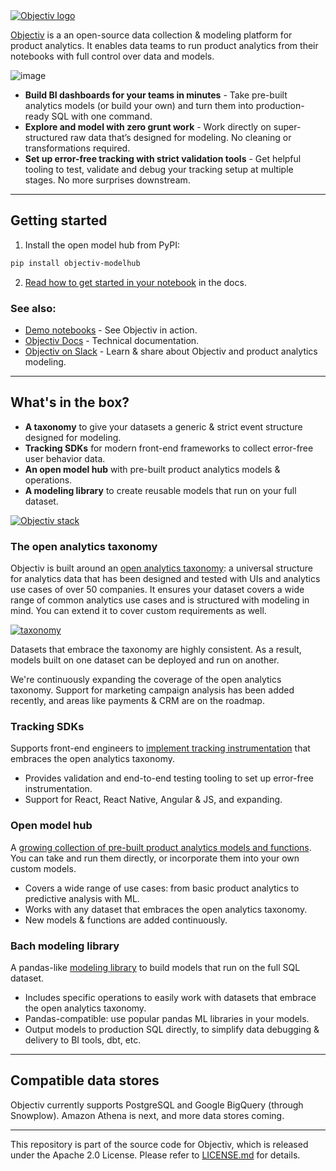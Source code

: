 <a href="https://objectiv.io">

<picture>
  <source media="(prefers-color-scheme: dark)" srcset="https://user-images.githubusercontent.com/82152911/159266895-39f52604-83c1-438d-96bd-9a6d66e74b08.svg">
  <source media="(prefers-color-scheme: light)" srcset="https://user-images.githubusercontent.com/82152911/159266790-19e0e3d4-0d10-4c58-9da7-16edde9ec05a.svg">
  <img alt="Objectiv logo" src="https://user-images.githubusercontent.com/82152911/159266790-19e0e3d4-0d10-4c58-9da7-16edde9ec05a.svg">
</picture>

</a>

[Objectiv](https://objectiv.io/) is a an open-source data collection & modeling platform for product analytics. It enables data teams to run product analytics from their notebooks with full control over data and models.

![image](https://user-images.githubusercontent.com/82152911/187921808-24c8dab7-8410-4f35-b609-e9ce4a893cfc.png)

* **Build BI dashboards for your teams in minutes** - Take pre-built analytics models (or build your own) and turn them into production-ready SQL with one command.
* **Explore and model with zero grunt work** - Work directly on super-structured  raw data that’s designed for modeling. No cleaning or transformations required.
* **Set up error-free tracking with strict validation tools** - Get helpful tooling to test, validate and debug your tracking setup at multiple stages. No more surprises downstream.


---

## Getting started

1. Install the open model hub from PyPI:

```sh
pip install objectiv-modelhub
```

2. [Read how to get started in your notebook](https://objectiv.io/docs/modeling/get-started-in-your-notebook/) in the docs.

### See also:

* [Demo notebooks](https://objectiv.io/docs/modeling/example-notebooks) - See Objectiv in action.
* [Objectiv Docs](https://www.objectiv.io/docs) - Technical documentation.
* [Objectiv on Slack](https://objectiv.io/join-slack) - Learn & share about Objectiv and product analytics modeling.

---

## What's in the box?

* **A taxonomy** to give your datasets a generic & strict event structure designed for modeling.
* **Tracking SDKs** for modern front-end frameworks to collect error-free user behavior data.
* **An open model hub** with pre-built product analytics models & operations.
* **A modeling library** to create reusable models that run on your full dataset.

<a href="https://objectiv.io">

<picture>
  <source media="(prefers-color-scheme: dark)" srcset="https://user-images.githubusercontent.com/82152911/184355794-4b957f62-210c-4a66-bda6-6405ab8f8a3e.svg">
  <source media="(prefers-color-scheme: light)" srcset="https://user-images.githubusercontent.com/82152911/184355849-ee1c59af-068e-48e0-bcd3-b064633d2fa7.svg">
  <img alt="Objectiv stack" src="https://user-images.githubusercontent.com/82152911/184355849-ee1c59af-068e-48e0-bcd3-b064633d2fa7.svg">
</picture>

</a>

### The open analytics taxonomy

Objectiv is built around an [open analytics taxonomy](https://www.objectiv.io/docs/taxonomy): a universal structure for analytics data that has been designed and tested with UIs and analytics use cases of over 50 companies. It ensures your dataset covers a wide range of common analytics use cases and is structured with modeling in mind. You can extend it to cover custom requirements as well.

[![taxonomy](https://user-images.githubusercontent.com/82152911/162000133-1eea0192-c882-4121-a866-8c1a3f8ffee3.svg)](https://www.objectiv.io/docs/taxonomy)

Datasets that embrace the taxonomy are highly consistent. As a result, models built on one dataset can be deployed and run on another.

We're continuously expanding the coverage of the open analytics taxonomy. Support for marketing campaign analysis has been added recently, and areas like payments & CRM are on the roadmap.

### Tracking SDKs

Supports front-end engineers to [implement tracking instrumentation](https://www.objectiv.io/docs/tracking) that embraces the open analytics taxonomy.

* Provides validation and end-to-end testing tooling to set up error-free instrumentation.
* Support for React, React Native, Angular & JS, and expanding.
 
### Open model hub

A [growing collection of pre-built product analytics models and functions](https://objectiv.io/docs/modeling/open-model-hub/). You can take and run them directly, or incorporate them into your own custom models.

* Covers a wide range of use cases: from basic product analytics to predictive analysis with ML.
* Works with any dataset that embraces the open analytics taxonomy.
* New models & functions are added continuously.

### Bach modeling library

A pandas-like [modeling library](https://www.objectiv.io/docs/modeling/bach/) to build models that run on the full SQL dataset.

* Includes specific operations to easily work with datasets that embrace the open analytics taxonomy.
* Pandas-compatible: use popular pandas ML libraries in your models.
* Output models to production SQL directly, to simplify data debugging & delivery to BI tools, dbt, etc. 

---

## Compatible data stores

Objectiv currently supports PostgreSQL and Google BigQuery (through Snowplow).  Amazon Athena is next, and more data stores coming.

---

This repository is part of the source code for Objectiv, which is released under the Apache 2.0 License. Please refer to [LICENSE.md](LICENSE.md) for details.
